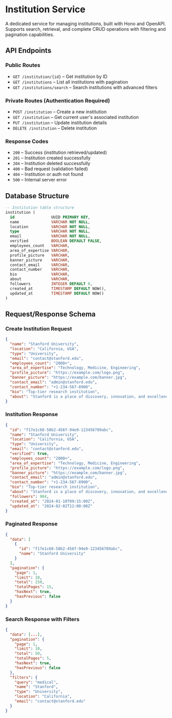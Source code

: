 # Institution Service

A dedicated service for managing institutions, built with Hono and OpenAPI. Supports search, retrieval, and complete CRUD operations with filtering and pagination capabilities.

## API Endpoints

### Public Routes

- `GET /institution/{id}` – Get institution by ID
- `GET /institutions` – List all institutions with pagination
- `GET /institutions/search` – Search institutions with advanced filters

### Private Routes (Authentication Required)

- `POST /institution` – Create a new institution
- `GET /institution` – Get current user's associated institution
- `PUT /institution` – Update institution details
- `DELETE /institution` – Delete institution

### Response Codes

- `200` – Success (institution retrieved/updated)
- `201` – Institution created successfully
- `204` – Institution deleted successfully
- `400` – Bad request (validation failed)
- `404` – Institution or auth not found
- `500` – Internal server error

## Database Structure

```sql
-- Institution table structure
institution (
  id                UUID PRIMARY KEY,
  name              VARCHAR NOT NULL,
  location          VARCHAR NOT NULL,
  type              VARCHAR NOT NULL,
  email             VARCHAR NOT NULL,
  verified          BOOLEAN DEFAULT FALSE,
  employees_count   VARCHAR,
  area_of_expertise VARCHAR,
  profile_picture   VARCHAR,
  banner_picture    VARCHAR,
  contact_email     VARCHAR,
  contact_number    VARCHAR,
  bio               VARCHAR,
  about             VARCHAR,
  followers         INTEGER DEFAULT 0,
  created_at        TIMESTAMP DEFAULT NOW(),
  updated_at        TIMESTAMP DEFAULT NOW()
)
```

## Request/Response Schema

### Create Institution Request

```json
{
  "name": "Stanford University",
  "location": "California, USA",
  "type": "University",
  "email": "contact@stanford.edu",
  "employees_count": "2000+",
  "area_of_expertise": "Technology, Medicine, Engineering",
  "profile_picture": "https://example.com/logo.png",
  "banner_picture": "https://example.com/banner.jpg",
  "contact_email": "admin@stanford.edu",
  "contact_number": "+1-234-567-8900",
  "bio": "Top-tier research institution",
  "about": "Stanford is a place of discovery, innovation, and excellence."
}
```

### Institution Response

```json
{
  "id": "f17e1c68-58b2-456f-94e9-123456789abc",
  "name": "Stanford University",
  "location": "California, USA",
  "type": "University",
  "email": "contact@stanford.edu",
  "verified": true,
  "employees_count": "2000+",
  "area_of_expertise": "Technology, Medicine, Engineering",
  "profile_picture": "https://example.com/logo.png",
  "banner_picture": "https://example.com/banner.jpg",
  "contact_email": "admin@stanford.edu",
  "contact_number": "+1-234-567-8900",
  "bio": "Top-tier research institution",
  "about": "Stanford is a place of discovery, innovation, and excellence.",
  "followers": 984,
  "created_at": "2024-01-10T09:15:00Z",
  "updated_at": "2024-02-02T12:00:00Z"
}
```

### Paginated Response

```json
{
  "data": [
    {
      "id": "f17e1c68-58b2-456f-94e9-123456789abc",
      "name": "Stanford University"
    }
  ],
  "pagination": {
    "page": 1,
    "limit": 10,
    "total": 150,
    "totalPages": 15,
    "hasNext": true,
    "hasPrevious": false
  }
}
```

### Search Response with Filters

```json
{
  "data": [...],
  "pagination": {
    "page": 1,
    "limit": 10,
    "total": 50,
    "totalPages": 5,
    "hasNext": true,
    "hasPrevious": false
  },
  "filters": {
    "query": "medical",
    "name": "Stanford",
    "type": "University",
    "location": "California",
    "email": "contact@stanford.edu"
  }
}
```
